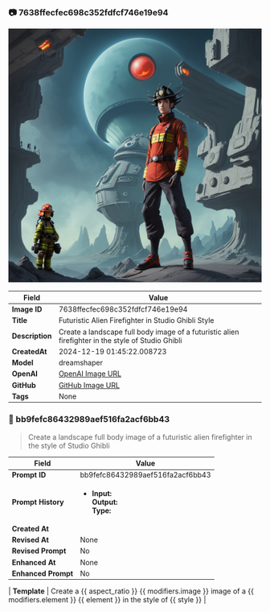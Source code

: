 

### 📷 7638ffecfec698c352fdfcf746e19e94 


![data.id](./7638ffecfec698c352fdfcf746e19e94.jpg)


| Field          | Value                                                                                                                     |
|----------------|---------------------------------------------------------------------------------------------------------------------------|
| **Image ID**             | 7638ffecfec698c352fdfcf746e19e94                                                                                                             |
| **Title**           | Futuristic Alien Firefighter in Studio Ghibli Style                                                                                                       |
| **Description**           | Create a landscape full body image of a futuristic alien firefighter in the style of Studio Ghibli                                                                                                       |
| **CreatedAt**        | 2024-12-19 01:45:22.008723                                                                                                        |
| **Model**        | dreamshaper                                                                                                        |
| **OpenAI**         | [OpenAI Image URL](http://192.168.1.85:8081/generated-images/b641907550138.png)                                                                                |
| **GitHub**         | [GitHub Image URL](https://raw.githubusercontent.com/Caneta-Silva/weeb/refs/heads/main/images/7638ffecfec698c352fdfcf746e19e94/7638ffecfec698c352fdfcf746e19e94.jpg)                                                                                |
| **Tags**       | None                                                                                                                   |

### 📜 bb9fefc86432989aef516fa2acf6bb43

> Create a landscape full body image of a futuristic alien firefighter in the style of Studio Ghibli

| Field          | Value                                                                                                                                                                      |
|----------------|----------------------------------------------------------------------------------------------------------------------------------------------------------------------------|
| **Prompt ID**  | bb9fefc86432989aef516fa2acf6bb43                                                                                                                                                            |
| **Prompt History** | <ul><li>**Input:**  <br> **Output:**  <br> **Type:** </li></ul> |
| **Created At** |                                                                                                                                                    |
| **Revised At** | None                                                                                                                                                   |
| **Revised Prompt** | No                                                                                                                                                                      |
| **Enhanced At** | None                                                                                                                                                  |
| **Enhanced Prompt** | No                                                                                                                                                                    |

| **Template**   | Create a {{ aspect_ratio }} {{ modifiers.image }} image of a {{ modifiers.element }} {{ element }} in the style of {{ style }}                                                                                                                                           |


